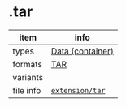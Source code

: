 

# .tar

item | info
--- | ---
types | [Data (container)](../dataTypes/dataContainer.md)
formats | [TAR](../fileFormats/tar.md)
variants | 
file info | [`extension/tar`]({{fileinfo}}/tar)



